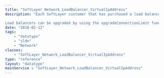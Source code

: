 ```yaml
---
title: "SoftLayer_Network_LoadBalancer_VirtualIpAddress"
description: "Each SoftLayer customer that has purchased a load balancer will have one defined in the SoftLayer_Network_LoadBalancer_VirtualIpAddress service.  Load balancers have a virtual IP address and a number of SoftLayer_Network_LoadBalancer_Service objects associated with them.  The SoftLayer_Network_LoadBalancer_VirtualIpAddress object is the only way for a customer to make changes to their load balancer service. 

Load balancers can be upgraded by using the upgradeConnectionLimit function, but this will upgrade your billing accordingly.  Downgrades are currently not supported, please open a ticket to accomplish a downgrade. "
date: "2018-02-12"
tags:
    - "datatype"
    - "sldn"
    - "Network"
classes:
    - "SoftLayer_Network_LoadBalancer_VirtualIpAddress"
type: "reference"
layout: "datatype"
mainService : "SoftLayer_Network_LoadBalancer_VirtualIpAddress"
---
```

